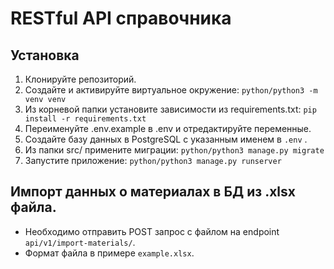 # RESTful API справочника

## Установка
1. Клонируйте репозиторий.
2. Создайте и активируйте виртуальное окружение:
```python/python3 -m venv venv```
3. Из корневой папки установите зависимости из requirements.txt:
```pip install -r requirements.txt```
4. Переименуйте .env.example в .env и отредактируйте переменные.
5. Создайте базу данных в PostgreSQL с указанным именем в ```.env``` .
6. Из папки srс/ примените миграции:
```python/python3 manage.py migrate```
7. Запустите приложение:
```python/python3 manage.py runserver```


## Импорт данных о материалах в БД из .xlsx файла.
- Необходимо отправить POST запрос с файлом на endpoint ```api/v1/import-materials/```.
- Формат файла в примере ```example.xlsx```.

